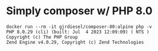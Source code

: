 # Simply composer w/ PHP 8.0

```
docker run --rm -it gjrdiesel/composer-80:alpine php -v
PHP 8.0.29 (cli) (built: Jul  4 2023 12:09:09) ( NTS )
Copyright (c) The PHP Group
Zend Engine v4.0.29, Copyright (c) Zend Technologies
```
